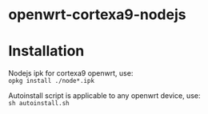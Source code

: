 # openwrt-cortexa9-nodejs

# Installation

Nodejs ipk for cortexa9 openwrt, use:  
`opkg install ./node*.ipk`

Autoinstall script is applicable to any openwrt device, use:  
`sh autoinstall.sh`
